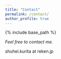 ```yaml
---
title: "Contact"
permalink: /contact/
author_profile: true
---
```


{% include base_path %}

*Feel free to contact me.*

shuhei.kurita at reken.jp
